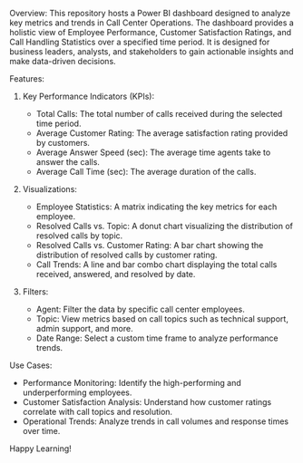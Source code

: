 Overview:
This repository hosts a Power BI dashboard designed to analyze key metrics and trends in Call Center Operations. The dashboard provides a holistic view of Employee Performance, Customer Satisfaction 
Ratings, and Call Handling Statistics over a specified time period. It is designed for business leaders, analysts, and stakeholders to gain actionable insights and make data-driven decisions.

Features:
1. Key Performance Indicators (KPIs):
   - Total Calls: The total number of calls received during the selected time period.
   - Average Customer Rating: The average satisfaction rating provided by customers.
   - Average Answer Speed (sec): The average time agents take to answer the calls.
   - Average Call Time (sec): The average duration of the calls.

2. Visualizations:
   - Employee Statistics: A matrix indicating the key metrics for each employee.
   - Resolved Calls vs. Topic: A donut chart visualizing the distribution of resolved calls by topic.
   - Resolved Calls vs. Customer Rating: A bar chart showing the distribution of resolved calls by customer rating.
   - Call Trends: A line and bar combo chart displaying the total calls received, answered, and resolved by date.
  
3. Filters:
   - Agent: Filter the data by specific call center employees.
   - Topic: View metrics based on call topics such as technical support, admin support, and more.
   - Date Range: Select a custom time frame to analyze performance trends.

Use Cases:
- Performance Monitoring: Identify the high-performing and underperforming employees.
- Customer Satisfaction Analysis: Understand how customer ratings correlate with call topics and resolution.
- Operational Trends: Analyze trends in call volumes and response times over time.

Happy Learning!
